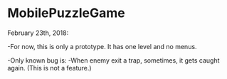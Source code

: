 # MobilePuzzleGame

February 23th, 2018:
  
  -For now, this is only a prototype. It has one level and no menus. 
 
  -Only known bug is:
    -When enemy exit a trap, sometimes, it gets caught again. (This is not a feature.)
